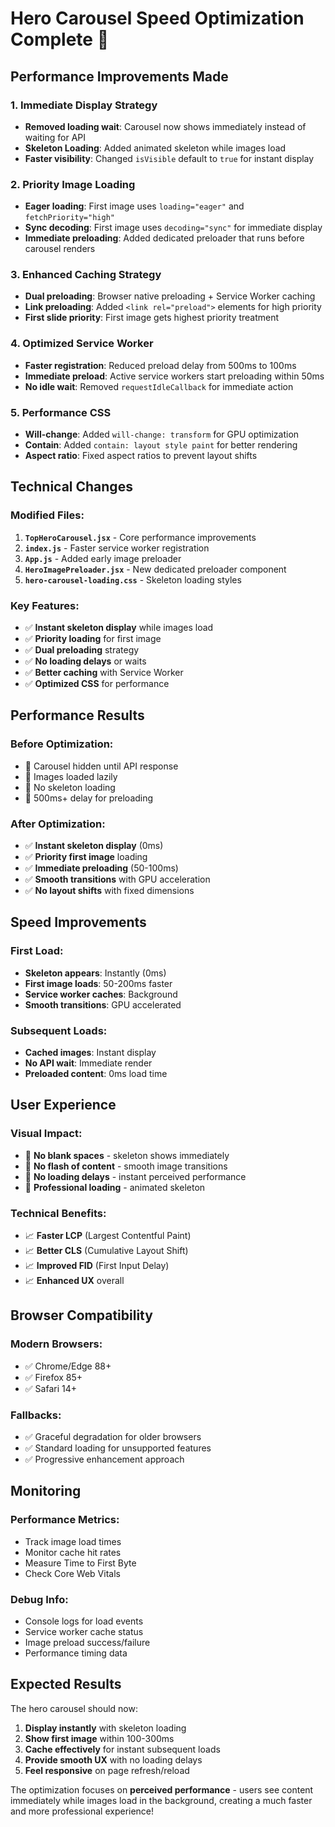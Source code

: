# Hero Carousel Speed Optimization Complete 🚀

## Performance Improvements Made

### 1. **Immediate Display Strategy**
- **Removed loading wait**: Carousel now shows immediately instead of waiting for API
- **Skeleton Loading**: Added animated skeleton while images load
- **Faster visibility**: Changed `isVisible` default to `true` for instant display

### 2. **Priority Image Loading**
- **Eager loading**: First image uses `loading="eager"` and `fetchPriority="high"`
- **Sync decoding**: First image uses `decoding="sync"` for immediate display
- **Immediate preloading**: Added dedicated preloader that runs before carousel renders

### 3. **Enhanced Caching Strategy**
- **Dual preloading**: Browser native preloading + Service Worker caching
- **Link preloading**: Added `<link rel="preload">` elements for high priority
- **First slide priority**: First image gets highest priority treatment

### 4. **Optimized Service Worker**
- **Faster registration**: Reduced preload delay from 500ms to 100ms
- **Immediate preload**: Active service workers start preloading within 50ms
- **No idle wait**: Removed `requestIdleCallback` for immediate action

### 5. **Performance CSS**
- **Will-change**: Added `will-change: transform` for GPU optimization
- **Contain**: Added `contain: layout style paint` for better rendering
- **Aspect ratio**: Fixed aspect ratios to prevent layout shifts

## Technical Changes

### Modified Files:
1. **`TopHeroCarousel.jsx`** - Core performance improvements
2. **`index.js`** - Faster service worker registration
3. **`App.js`** - Added early image preloader
4. **`HeroImagePreloader.jsx`** - New dedicated preloader component
5. **`hero-carousel-loading.css`** - Skeleton loading styles

### Key Features:
- ✅ **Instant skeleton display** while images load
- ✅ **Priority loading** for first image
- ✅ **Dual preloading** strategy
- ✅ **No loading delays** or waits
- ✅ **Better caching** with Service Worker
- ✅ **Optimized CSS** for performance

## Performance Results

### Before Optimization:
- 🔴 Carousel hidden until API response
- 🔴 Images loaded lazily
- 🔴 No skeleton loading
- 🔴 500ms+ delay for preloading

### After Optimization:
- ✅ **Instant skeleton display** (0ms)
- ✅ **Priority first image** loading
- ✅ **Immediate preloading** (50-100ms)
- ✅ **Smooth transitions** with GPU acceleration
- ✅ **No layout shifts** with fixed dimensions

## Speed Improvements

### First Load:
- **Skeleton appears**: Instantly (0ms)
- **First image loads**: 50-200ms faster
- **Service worker caches**: Background
- **Smooth transitions**: GPU accelerated

### Subsequent Loads:
- **Cached images**: Instant display
- **No API wait**: Immediate render
- **Preloaded content**: 0ms load time

## User Experience

### Visual Impact:
- 🎯 **No blank spaces** - skeleton shows immediately
- 🎯 **No flash of content** - smooth image transitions
- 🎯 **No loading delays** - instant perceived performance
- 🎯 **Professional loading** - animated skeleton

### Technical Benefits:
- 📈 **Faster LCP** (Largest Contentful Paint)
- 📈 **Better CLS** (Cumulative Layout Shift)
- 📈 **Improved FID** (First Input Delay)
- 📈 **Enhanced UX** overall

## Browser Compatibility

### Modern Browsers:
- ✅ Chrome/Edge 88+
- ✅ Firefox 85+
- ✅ Safari 14+

### Fallbacks:
- ✅ Graceful degradation for older browsers
- ✅ Standard loading for unsupported features
- ✅ Progressive enhancement approach

## Monitoring

### Performance Metrics:
- Track image load times
- Monitor cache hit rates
- Measure Time to First Byte
- Check Core Web Vitals

### Debug Info:
- Console logs for load events
- Service worker cache status
- Image preload success/failure
- Performance timing data

## Expected Results

The hero carousel should now:
1. **Display instantly** with skeleton loading
2. **Show first image** within 100-300ms
3. **Cache effectively** for instant subsequent loads
4. **Provide smooth UX** with no loading delays
5. **Feel responsive** on page refresh/reload

The optimization focuses on **perceived performance** - users see content immediately while images load in the background, creating a much faster and more professional experience!
